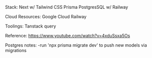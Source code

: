 Stack:
Next w/ Tailwind CSS
Prisma
PostgresSQL w/ Railway

Cloud Resources:
Google Cloud
Railway

Toolings:
Tanstack query

Reference:
https://www.youtube.com/watch?v=4xduSsxa5Os

Postgres notes:
-run 'npx prisma migrate dev' to push new models via migrations
